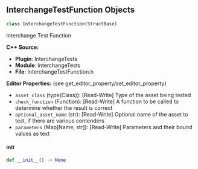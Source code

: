 ## InterchangeTestFunction Objects

```python
class InterchangeTestFunction(StructBase)
```

Interchange Test Function

**C++ Source:**

- **Plugin**: InterchangeTests
- **Module**: InterchangeTests
- **File**: InterchangeTestFunction.h

**Editor Properties:** (see get_editor_property/set_editor_property)

- ``asset_class`` (type(Class)):  [Read-Write] Type of the asset being tested
- ``check_function`` (Function):  [Read-Write] A function to be called to determine whether the result is correct
- ``optional_asset_name`` (str):  [Read-Write] Optional name of the asset to test, if there are various contenders
- ``parameters`` (Map[Name, str]):  [Read-Write] Parameters and their bound values as text

<a id="unreal.InterchangeTestFunction.__init__"></a>

#### __init__

```python
def __init__() -> None
```

<a id="unreal.ImgMediaSourceCustomizationSequenceProxy"></a>